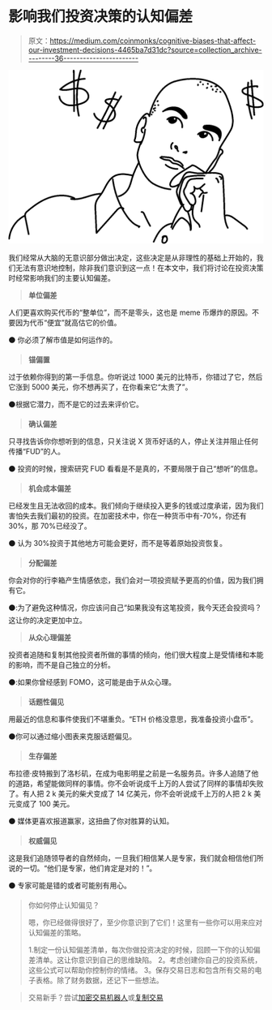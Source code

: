 # 影响我们投资决策的认知偏差

> 原文：<https://medium.com/coinmonks/cognitive-biases-that-affect-our-investment-decisions-4465ba7d31dc?source=collection_archive---------36----------------------->

![](img/6148436b8d447d783a8a04a68c70d6f7.png)

我们经常从大脑的无意识部分做出决定，这些决定是从非理性的基础上开始的，我们无法有意识地控制，除非我们意识到这一点！在本文中，我们将讨论在投资决策时经常影响我们的主要认知偏差。

> **单位偏差**

人们更喜欢购买代币的“整单位”，而不是零头，这也是 meme 币爆炸的原因。不要因为代币“便宜”就高估它的价值。

⚫ 你必须了解市值是如何运作的。

> **锚偏置**

过于依赖你得到的第一手信息。你听说过 1000 美元的比特币，你错过了它，然后它涨到 5000 美元，你不想再买了，在你看来它“太贵了”。

⚫根据它潜力，而不是它的过去来评价它。

> **确认偏差**

只寻找告诉你你想听到的信息，只关注说 X 货币好话的人，停止关注并阻止任何传播“FUD”的人。

⚫ 投资的时候，搜索研究 FUD 看看是不是真的，不要局限于自己“想听”的信息。

> **机会成本偏差**

已经发生且无法收回的成本。我们倾向于继续投入更多的钱或过度承诺，因为我们害怕失去我们最初的投资。在加密技术中，你在一种货币中有-70%，你还有 30%，那 70%已经没了。

⚫ 认为 30%投资于其他地方可能会更好，而不是等着原始投资恢复。

> **分配偏差**

你会对你的行李箱产生情感依恋，我们会对一项投资赋予更高的价值，因为我们拥有它。

⚫:为了避免这种情况，你应该问自己“如果我没有这笔投资，我今天还会投资吗？这让你的决定更加中立。

> **从众心理偏差**

投资者追随和复制其他投资者所做的事情的倾向，他们很大程度上是受情绪和本能的影响，而不是自己独立的分析。

⚫:如果你曾经感到 FOMO，这可能是由于从众心理。

> **话题性偏见**

用最近的信息和事件使我们不堪重负。“ETH 价格没意思，我准备投资小盘币”。

⚫你可以通过缩小图表来克服话题偏见。

> **生存偏差**

布拉德·皮特搬到了洛杉矶，在成为电影明星之前是一名服务员。许多人追随了他的道路，希望能做同样的事情。你不会听说成千上万的人尝试了同样的事情却失败了。有人把 2 k 美元的柴犬变成了 14 亿美元，你不会听说成千上万的人把 2 k 美元变成了 100 美元。

⚫ 媒体更喜欢报道赢家，这扭曲了你对胜算的认知。

> **权威偏见**

这是我们追随领导者的自然倾向，一旦我们相信某人是专家，我们就会相信他们所说的一切。“他们是专家，他们肯定是对的！”。

⚫ 专家可能是错的或者可能别有用心。

> 你如何停止认知偏见？
> 
> 嗯，你已经做得很好了，至少你意识到了它们！这里有一些你可以用来应对认知偏差的策略。
> 
> 1.制定一份认知偏差清单，每次你做投资决定的时候，回顾一下你的认知偏差清单。这让你意识到自己的思维缺陷。
> 2。考虑创建你自己的投资系统，这些公式可以帮助你控制你的情绪。
> 3。保存交易日志和包含所有交易的电子表格。除了财务数据，还记下一些想法。

> 交易新手？尝试[加密交易机器人](/coinmonks/crypto-trading-bot-c2ffce8acb2a)或[复制交易](/coinmonks/top-10-crypto-copy-trading-platforms-for-beginners-d0c37c7d698c)